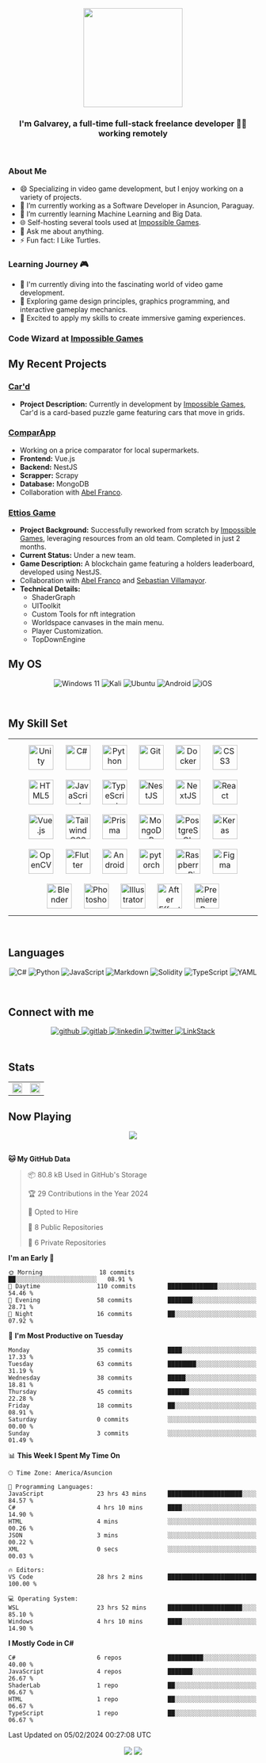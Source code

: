 <div align="center">
<img src="https://avatars.githubusercontent.com/u/61221866" align="center" height="200" width="200"/>
</div>

### <div align="center">I'm Galvarey, a full-time full-stack freelance developer 👨‍💻 working remotely </div>

<br/>  

### About Me

- 😄 Specializing in video game development, but I enjoy working on a variety of projects.
- 🔭 I’m currently working as a Software Developer in Asuncion, Paraguay.
- 🌱 I’m currently learning Machine Learning and Big Data.
- 🌐 Self-hosting several tools used at [Impossible Games](https://impossiblegames.fun).
- 💬 Ask me about anything.
- ⚡ Fun fact: I Like Turtles.

### Learning Journey 🎮

- 🌱 I'm currently diving into the fascinating world of video game development.
- 🎯 Exploring game design principles, graphics programming, and interactive gameplay mechanics.
- 🚀 Excited to apply my skills to create immersive gaming experiences.

### Code Wizard at [Impossible Games](https://impossiblegames.fun)

## My Recent Projects

### [Car'd](#)

- **Project Description:** Currently in development by [Impossible Games](https://impossiblegames.fun), Car'd is a card-based puzzle game featuring cars that move in grids.

### [ComparApp](https://comparar-app-front.vercel.app/)

- Working on a price comparator for local supermarkets.
- **Frontend:** Vue.js
- **Backend:** NestJS
- **Scrapper:** Scrapy
- **Database:** MongoDB
- Collaboration with [Abel Franco](https://linkstack.impossiblegames.fun/@azafran).
  
### [Ettios Game](https://game.ettios.io)

- **Project Background:** Successfully reworked from scratch by [Impossible Games](https://impossiblegames.fun), leveraging resources from an old team. Completed in just 2 months.
- **Current Status:** Under a new team.
- **Game Description:** A blockchain game featuring a holders leaderboard, developed using NestJS.
- Collaboration with [Abel Franco](https://linkstack.impossiblegames.fun/@azafran) and [Sebastian Villamayor](https://linkstack.impossiblegames.fun/@megasxlrsebas2).
- **Technical Details:**
  - ShaderGraph
  - UIToolkit
  - Custom Tools for nft integration
  - Worldspace canvases in the main menu.
  - Player Customization.
  - TopDownEngine

## My OS

<div align="center">

![Windows 11](https://img.shields.io/badge/Windows%2011-%230079d5.svg?style=for-the-badge&logo=Windows%2011&logoColor=white)
![Kali](https://img.shields.io/badge/Kali-268BEE?style=for-the-badge&logo=kalilinux&logoColor=white)
![Ubuntu](https://img.shields.io/badge/Ubuntu-E95420?style=for-the-badge&logo=ubuntu&logoColor=white)
![Android](https://img.shields.io/badge/Android-3DDC84?style=for-the-badge&logo=android&logoColor=white)
![iOS](https://img.shields.io/badge/iOS-000000?style=for-the-badge&logo=ios&logoColor=white)

</div>

</br>

## My Skill Set  

<table><tr><td valign="top" width="100%">

<div align="center">
<a href="https://unity.com/" target="_blank"><img style="margin: 10px" src="https://profilinator.rishav.dev/skills-assets/unity.png" alt="Unity" height="50" /></a>  
<a href="https://docs.microsoft.com/en-us/dotnet/csharp/" target="_blank"><img style="margin: 10px" src="https://profilinator.rishav.dev/skills-assets/csharp-original.svg" alt="C#" height="50" /></a>  
<a href="https://www.python.org/" target="_blank"><img style="margin: 10px" src="https://profilinator.rishav.dev/skills-assets/python-original.svg" alt="Python" height="50" /></a>  
<a href="https://github.com/" target="_blank"><img style="margin: 10px" src="https://profilinator.rishav.dev/skills-assets/git-scm-icon.svg" alt="Git" height="50" /></a>  
<a href="https://www.docker.com/" target="_blank"><img style="margin: 10px" src="https://profilinator.rishav.dev/skills-assets/docker-original-wordmark.svg" alt="Docker" height="50" /></a>  
<a href="https://www.w3schools.com/css/" target="_blank"><img style="margin: 10px" src="https://profilinator.rishav.dev/skills-assets/css3-original-wordmark.svg" alt="CSS3" height="50" /></a>  
<a href="https://en.wikipedia.org/wiki/HTML5" target="_blank"><img style="margin: 10px" src="https://profilinator.rishav.dev/skills-assets/html5-original-wordmark.svg" alt="HTML5" height="50" /></a>  
<a href="https://www.javascript.com/" target="_blank"><img style="margin: 10px" src="https://profilinator.rishav.dev/skills-assets/javascript-original.svg" alt="JavaScript" height="50" /></a>  
<a href="https://www.typescriptlang.org/" target="_blank"><img style="margin: 10px" src="https://profilinator.rishav.dev/skills-assets/typescript-original.svg" alt="TypeScript" height="50" /></a>  
<a href="https://nestjs.com/" target="_blank"><img style="margin: 10px" src="https://profilinator.rishav.dev/skills-assets/nestjs.svg" alt="NestJS" height="50" /></a>  
<a href="https://nextjs.org/" target="_blank"><img style="margin: 10px" src="https://profilinator.rishav.dev/skills-assets/nextjs.png" alt="NextJS" height="50" /></a>  
<a href="https://reactjs.org/" target="_blank"><img style="margin: 10px" src="https://profilinator.rishav.dev/skills-assets/react-original-wordmark.svg" alt="React" height="50" /></a>  
<a href="https://vuejs.org/" target="_blank"><img style="margin: 10px" src="https://profilinator.rishav.dev/skills-assets/vuejs-original-wordmark.svg" alt="Vue.js" height="50" /></a>  
<a href="https://www.tailwindcss.com/" target="_blank"><img style="margin: 10px" src="https://profilinator.rishav.dev/skills-assets/tailwindcss.svg" alt="Tailwind CSS" height="50" /></a>  
<a href="https://www.prisma.io/" target="_blank"><img style="margin: 10px" src="https://profilinator.rishav.dev/skills-assets/prisma.png" alt="Prisma" height="50" /></a>  
<a href="https://www.mongodb.com/" target="_blank"><img style="margin: 10px" src="https://profilinator.rishav.dev/skills-assets/mongodb-original-wordmark.svg" alt="MongoDB" height="50" /></a>  
<a href="https://www.postgresql.org/" target="_blank"><img style="margin: 10px" src="https://profilinator.rishav.dev/skills-assets/postgresql-original-wordmark.svg" alt="PostgreSQL" height="50" /></a>  
<a href="https://keras.io/" target="_blank"><img style="margin: 10px" src="https://profilinator.rishav.dev/skills-assets/keras.png" alt="Keras" height="50" /></a>  
<a href="https://opencv.org/" target="_blank"><img style="margin: 10px" src="https://profilinator.rishav.dev/skills-assets/opencv-icon.svg" alt="OpenCV" height="50" /></a>  
<a href="https://flutter.dev/" target="_blank"><img style="margin: 10px" src="https://profilinator.rishav.dev/skills-assets/flutterio-icon.svg" alt="Flutter" height="50" /></a>  
<a href="https://www.android.com/intl/en_in/" target="_blank"><img style="margin: 10px" src="https://profilinator.rishav.dev/skills-assets/android-original-wordmark.svg" alt="Android" height="50" /></a>  
<a href="https://pytorch.org/" target="_blank"><img style="margin: 10px" src="https://profilinator.rishav.dev/skills-assets/pytorch-icon.svg" alt="pytorch" height="50" /></a>  
<a href="https://www.raspberrypi.org/" target="_blank"><img style="margin: 10px" src="https://profilinator.rishav.dev/skills-assets/raspberrypi.png" alt="Raspberry Pi" height="50" /></a>  
<a href="https://www.figma.com/" target="_blank"><img style="margin: 10px" src="https://profilinator.rishav.dev/skills-assets/figma-icon.svg" alt="Figma" height="50" /></a>  
<a href="https://www.blender.org/" target="_blank"><img style="margin: 10px" src="https://profilinator.rishav.dev/skills-assets/blender_community_badge_white.svg" alt="Blender" height="50" /></a>  
<a href="https://www.adobe.com/in/products/photoshop.html" target="_blank"><img style="margin: 10px" src="https://profilinator.rishav.dev/skills-assets/photoshop-plain.svg" alt="Photoshop" height="50" /></a>  
<a href="https://www.adobe.com/in/products/illustrator.html" target="_blank"><img style="margin: 10px" src="https://profilinator.rishav.dev/skills-assets/adobe_illustrator-icon.svg" alt="Illustrator" height="50" /></a>
<a href="https://www.adobe.com/in/products/aftereffects.html" target="_blank"><img style="margin: 10px" src="https://profilinator.rishav.dev/skills-assets/aftereffects.png" alt="After Effects" height="50" /></a>  
<a href="https://www.adobe.com/in/products/premiere.html" target="_blank"><img style="margin: 10px" src="https://profilinator.rishav.dev/skills-assets/adobepremierepro.png" alt="Premiere Pro" height="50" /></a>
</div>

</td></tr></table>  

<br/>  

## Languages

<div align="center">

![C#](https://img.shields.io/badge/c%23-%23239120.svg?style=for-the-badge&logo=csharp&logoColor=white)
![Python](https://img.shields.io/badge/python-3670A0?style=for-the-badge&logo=python&logoColor=ffdd54)
![JavaScript](https://img.shields.io/badge/javascript-%23323330.svg?style=for-the-badge&logo=javascript&logoColor=%23F7DF1E)
![Markdown](https://img.shields.io/badge/markdown-%23000000.svg?style=for-the-badge&logo=markdown&logoColor=white)
![Solidity](https://img.shields.io/badge/Solidity-%23363636.svg?style=for-the-badge&logo=solidity&logoColor=white)
![TypeScript](https://img.shields.io/badge/typescript-%23007ACC.svg?style=for-the-badge&logo=typescript&logoColor=white)
![YAML](https://img.shields.io/badge/yaml-%23ffffff.svg?style=for-the-badge&logo=yaml&logoColor=151515)

</div>

<br/>

## Connect with me

<div align="center">

<a href="https://github.com/GalvareyPoco" target="_blank">
<img src=https://img.shields.io/badge/github-%2324292e.svg?&style=for-the-badge&logo=github&logoColor=white alt=github style="margin-bottom: 5px;" />
</a>
<a href="https://gitlab.com/GalvareyPoco" target="_blank">
<img src=https://img.shields.io/badge/gitlab-330F63.svg?&style=for-the-badge&logo=gitlab&logoColor=white alt=gitlab style="margin-bottom: 5px;" />
</a>
<a href="https://linkedin.com/in/GalvareyPoco" target="_blank">
<img src=https://img.shields.io/badge/linkedin-%231E77B5.svg?&style=for-the-badge&logo=linkedin&logoColor=white alt=linkedin style="margin-bottom: 5px;" />
</a>
<a href="https://twitter.com/GalvareyPoco" target="_blank">
<img src=https://img.shields.io/badge/twitter-%2300acee.svg?&style=for-the-badge&logo=twitter&logoColor=white alt=twitter style="margin-bottom: 5px;" />
</a>
<a href="https://linkstack.impossiblegames.fun/@Galvarey" target="_blank">
<img src=https://img.shields.io/badge/LinkStack-0F1226?style=for-the-badge alt=LinkStack style="margin-bottom: 5px;"/>
</a>

</div>

<br/>  

## Stats

<table><tr><td valign="middle" width="50%">

<img src="https://gitlab-readme-stats-tawny.vercel.app/api?username=GalvareyPoco&show_icons=true&theme=dark&count_private=true" style="width: 100%" align="center" />

</td><td valign="middle" width="50%">

<img src="https://github-readme-stats-phi-cyan-62.vercel.app/api?username=GalvareyPoco&show_icons=true&count_private=true&count_private=true&theme=dark&combine_remote_and_public=true&hide=stars" style="width: 100%" align="center"/>
<br/>

</td></tr></table>  

## Now Playing

<div align="center"><img src="https://spotify-github-profile.vercel.app/api/view?uid=guillermoraalv&cover_image=true&theme=default&show_offline=false&background_color=121212&interchange=false&bar_color_cover=true" />
</div>

<br/>  

<!--START_SECTION:waka-->
**🐱 My GitHub Data** 

> 📦 80.8 kB Used in GitHub's Storage 
 > 
> 🏆 29 Contributions in the Year 2024
 > 
> 💼 Opted to Hire
 > 
> 📜 8 Public Repositories 
 > 
> 🔑 6 Private Repositories 
 > 
**I'm an Early 🐤** 

```text
🌞 Morning                18 commits          ██░░░░░░░░░░░░░░░░░░░░░░░   08.91 % 
🌆 Daytime                110 commits         ██████████████░░░░░░░░░░░   54.46 % 
🌃 Evening                58 commits          ███████░░░░░░░░░░░░░░░░░░   28.71 % 
🌙 Night                  16 commits          ██░░░░░░░░░░░░░░░░░░░░░░░   07.92 % 
```
📅 **I'm Most Productive on Tuesday** 

```text
Monday                   35 commits          ████░░░░░░░░░░░░░░░░░░░░░   17.33 % 
Tuesday                  63 commits          ████████░░░░░░░░░░░░░░░░░   31.19 % 
Wednesday                38 commits          █████░░░░░░░░░░░░░░░░░░░░   18.81 % 
Thursday                 45 commits          ██████░░░░░░░░░░░░░░░░░░░   22.28 % 
Friday                   18 commits          ██░░░░░░░░░░░░░░░░░░░░░░░   08.91 % 
Saturday                 0 commits           ░░░░░░░░░░░░░░░░░░░░░░░░░   00.00 % 
Sunday                   3 commits           ░░░░░░░░░░░░░░░░░░░░░░░░░   01.49 % 
```


📊 **This Week I Spent My Time On** 

```text
🕑︎ Time Zone: America/Asuncion

💬 Programming Languages: 
JavaScript               23 hrs 43 mins      █████████████████████░░░░   84.57 % 
C#                       4 hrs 10 mins       ████░░░░░░░░░░░░░░░░░░░░░   14.90 % 
HTML                     4 mins              ░░░░░░░░░░░░░░░░░░░░░░░░░   00.26 % 
JSON                     3 mins              ░░░░░░░░░░░░░░░░░░░░░░░░░   00.22 % 
XML                      0 secs              ░░░░░░░░░░░░░░░░░░░░░░░░░   00.03 % 

🔥 Editors: 
VS Code                  28 hrs 2 mins       █████████████████████████   100.00 % 

💻 Operating System: 
WSL                      23 hrs 52 mins      █████████████████████░░░░   85.10 % 
Windows                  4 hrs 10 mins       ████░░░░░░░░░░░░░░░░░░░░░   14.90 % 
```

**I Mostly Code in C#** 

```text
C#                       6 repos             ██████████░░░░░░░░░░░░░░░   40.00 % 
JavaScript               4 repos             ███████░░░░░░░░░░░░░░░░░░   26.67 % 
ShaderLab                1 repo              ██░░░░░░░░░░░░░░░░░░░░░░░   06.67 % 
HTML                     1 repo              ██░░░░░░░░░░░░░░░░░░░░░░░   06.67 % 
TypeScript               1 repo              ██░░░░░░░░░░░░░░░░░░░░░░░   06.67 % 
```




 Last Updated on 05/02/2024 00:27:08 UTC
<!--END_SECTION:waka-->

<div align="center">
    <img src=https://komarev.com/ghpvc/?username=GalvareyPoco&&style=flat-square align="center"/>
    <a href="https://www.buymeacoffee.com/galvareypo5" target="_blank" >
        <img src="https://img.shields.io/badge/Donate-Buy%20Me%20A%20Coffee-orange.svg?style=flat-square&logo=buymeacoffee" align="center" />
    </a>
</div>

</br>
